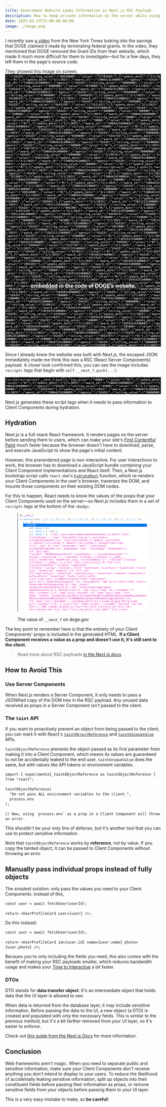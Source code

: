 ```yaml
---
title: Government Website Leaks Information in Next.js RSC Payload
description: How to keep private information on the server while using Client Components.
date: 2025-03-23T15:00:00-04:00
image: ./image.png
---
```


I recently saw [a video](https://www.nytimes.com/video/us/politics/100000010047426/elon-musks-team-is-less-transparent-and-still-making-big-errors.html) from the New York Times looking into the savings that DOGE claimed it made by terminating federal grants. In the video, they mentioned that DOGE removed the Grant IDs from their website, which made it much more difficult for them to investigate&mdash;but for a few days, they left them in the page's source code.

They showed this image on screen:
![A screencap from the New York Times video about investigating DOGE grant cuts. Contains JavaScript that pushes a JSON string into a variable called self.__next_f.](nyt-video-rsc-payload-hidden-grant-ids.png)

Since I already knew the website was built with Next.js, the escaped JSON immediately made me think this was a RSC (React Server Components) payload.
A closer look confirmed this; you can see the image includes `<script>` tags that begin with `self.__next_f.push(...)`:

![](closeup-__next_f-push.png)

Next.js generates these script tags when it needs to pass information to Client Components during hydration.

## Hydration

Next.js is a full-stack React framework. It renders pages on the server before sending them to users, which can make your site's [First Contentful Paint](https://web.dev/articles/fcp) much faster because the browser doesn't have to download, parse, and execute JavaScript to show the page's initial content.

However, this prerendered page is non-interactive. For user interactions to work, the browser has to download a JavaScript bundle containing your Client Component implementations and React itself. Then, a Next.js bootstrap script calls `react-dom`'s [`hydrateRoot`](https://react.dev/reference/react-dom/client/hydrateRoot#hydrateroot) function, which re-renders your Client Components in the user's browser, traverses the DOM, and mounts those components on their existing DOM nodes.

For this to happen, React needs to know the values of the props that your Client Components used on the server&mdash;so Next.js includes them in a set of `<script>` tags at the bottom of the `<body>`.

<figure>

![](__next_f.png)

<figcaption>

The value of `__next_f` on doge.gov

</figcaption>
</figure>

The key point to remember here is that the entirety of your Client Components' props is included in the generated HTML. **If a Client Component receives a value as a prop and doesn't use it, it's still sent to the client.**

> Read more about RSC payloads [in the Next.js docs](https://nextjs.org/docs/app/building-your-application/rendering/server-components#what-is-the-react-server-component-payload-rsc).

## How to Avoid This

### Use Server Components

When Next.js renders a Server Component, it only needs to pass a JSONified copy of the DOM tree in the RSC payload. Any unused data received as props in a Server Component isn't passed to the client.

### The `taint` API

If you want to proactively prevent an object from being passed to the client, you can mark it with React's [`taintObjectReference`](https://react.dev/reference/react/experimental_taintObjectReference) and [`taintUniqueValue`](https://react.dev/reference/react/experimental_taintUniqueValue) APIs.

`taintObjectReference` prevents the object passed as its first parameter from making it into a Client Component, which means its values are guaranteed to not be accidentally leaked to the end user. `taintUniqueValue` does the same, but with values like API tokens or environment variables.

```tsx
import { experimental_taintObjectReference as taintObjectReference } from "react";

taintObjectReference(
  "Do not pass ALL environment variables to the client.",
  process.env
);

// Now, using `process.env` as a prop in a Client Component will throw an error.
```

This shouldn't be your only line of defense, but it's another tool that you can use to protect sensitive information.

Note that `taintObjectReference` works by **reference**, not by value. If you copy the tainted object, it can be passed to Client Components without throwing an error.

## Manually pass individual props instead of fully objects

The simplest solution: only pass the values you need to your Client Components. Instead of this,

```tsx
const user = await fetchUser(userId);

return <UserProfileCard user={user} />;
```

Do this instead:

```tsx
const user = await fetchUser(userId);

return <UserProfileCard id={user.id} name={user.name} photo={user.photo} />;
```

Becaues you're only including the fields you need, this also comes with the benefit of making your RSC payloads smaller, which reduces bandwidth usage and makes your [Time to Interactive](https://web.dev/articles/tti) a bit faster.

### DTOs

DTO stands for **data transfer object**. It's an intermediate object that holds data that the UI layer is allowed to see.

When data is returned from the database layer, it may include sensitive information.
Before passing the data to the UI, a new object (a DTO) is created and populated with only the necessary fields.
This is similar to the previous method, but it's a bit farther removed from your UI layer, so it's easier to enforce.

Check out [this guide from the Next.js Docs](https://nextjs.org/docs/app/building-your-application/authentication#using-data-transfer-objects-dto) for more information.

## Conclusion

Web frameworks aren't magic. When you need to separate public and sensitive information, make sure your Client Components don't receive anything you don't intend to display to your users. To reduce the likelihood of accidentally leaking sensitive information, split up objects into their constituent fields before passing their information as props, or remove sensitive fields from your objects before passing them to your UI layer.

This is a very easy mistake to make, so **be careful**!
